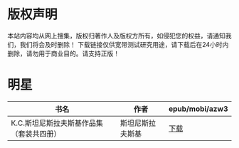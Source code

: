 # 版权声明

本站内容均从网上搜集，版权归著作人及版权方所有，如侵犯您的权益，请通知我们，我们将会及时删除！ 下载链接仅供宽带测试研究用途，请下载后在24小时内删除，请勿用于商业目的。请支持正版！

# 明星

| 书名 | 作者 | epub/mobi/azw3 |
| --- | --- | --- |
| К.С.斯坦尼斯拉夫斯基作品集（套装共四册） | 斯坦尼斯拉夫斯基 | [下载](https://url89.ctfile.com/f/31084289-1357019338-3fa8a5?p=8866) |
